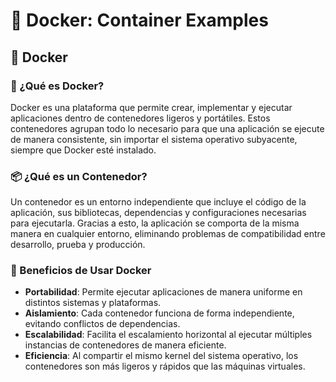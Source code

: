 # 🐳 **Docker: Container Examples**

## 🐳 Docker  

### 🚀 ¿Qué es Docker?  

Docker es una plataforma que permite crear, implementar y ejecutar aplicaciones dentro de contenedores ligeros y portátiles. Estos contenedores agrupan todo lo necesario para que una aplicación se ejecute de manera consistente, sin importar el sistema operativo subyacente, siempre que Docker esté instalado.  

### 📦 ¿Qué es un Contenedor?  

Un contenedor es un entorno independiente que incluye el código de la aplicación, sus bibliotecas, dependencias y configuraciones necesarias para ejecutarla. Gracias a esto, la aplicación se comporta de la misma manera en cualquier entorno, eliminando problemas de compatibilidad entre desarrollo, prueba y producción.  

### 🎯 Beneficios de Usar Docker  

- **Portabilidad**: Permite ejecutar aplicaciones de manera uniforme en distintos sistemas y plataformas.  
- **Aislamiento**: Cada contenedor funciona de forma independiente, evitando conflictos de dependencias.  
- **Escalabilidad**: Facilita el escalamiento horizontal al ejecutar múltiples instancias de contenedores de manera eficiente.  
- **Eficiencia**: Al compartir el mismo kernel del sistema operativo, los contenedores son más ligeros y rápidos que las máquinas virtuales.  

